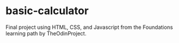 # basic-calculator
Final project using HTML, CSS, and Javascript from the Foundations learning path by TheOdinProject.
